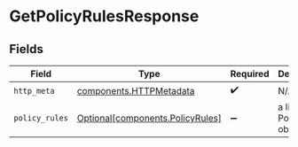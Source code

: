 # GetPolicyRulesResponse


## Fields

| Field                                                                      | Type                                                                       | Required                                                                   | Description                                                                |
| -------------------------------------------------------------------------- | -------------------------------------------------------------------------- | -------------------------------------------------------------------------- | -------------------------------------------------------------------------- |
| `http_meta`                                                                | [components.HTTPMetadata](../../models/components/httpmetadata.md)         | :heavy_check_mark:                                                         | N/A                                                                        |
| `policy_rules`                                                             | [Optional[components.PolicyRules]](../../models/components/policyrules.md) | :heavy_minus_sign:                                                         | a list of PolicyRule objects                                               |